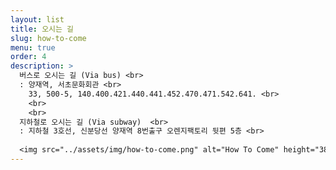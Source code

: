 ```yaml
---
layout: list
title: 오시는 길 
slug: how-to-come 
menu: true
order: 4
description: >
  버스로 오시는 길 (Via bus) <br>
  : 양재역, 서초문화회관 <br>
    33, 500-5, 140.400.421.440.441.452.470.471.542.641. <br>
    <br>
    <br>
  지하철로 오시는 길 (Via subway)  <br>
  : 지하철 3호선, 신분당선 양재역 8번출구 오렌지팩토리 뒷편 5층 <br>
  
  <img src="../assets/img/how-to-come.png" alt="How To Come" height="380" width="380" />
---
```

